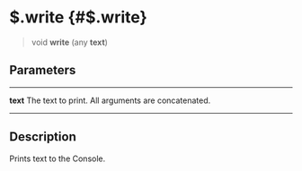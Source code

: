 \$.write {#$.write}
========

> void **write** (any **text**)

Parameters
----------

  ---------- ----------------------------------------------------
  **text**   The text to print. All arguments are concatenated.
  ---------- ----------------------------------------------------

Description
-----------

Prints text to the Console.
